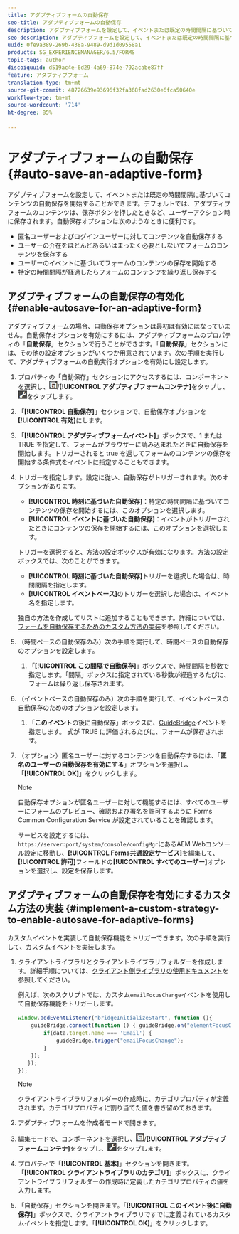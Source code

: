 ```yaml
---
title: アダプティブフォームの自動保存
seo-title: アダプティブフォームの自動保存
description: アダプティブフォームを設定して、イベントまたは既定の時間間隔に基づいてコンテンツの自動保存を開始することができます。
seo-description: アダプティブフォームを設定して、イベントまたは既定の時間間隔に基づいてコンテンツの自動保存を開始することができます。
uuid: 0fe9a389-269b-438a-9489-d9d1d09558a1
products: SG_EXPERIENCEMANAGER/6.5/FORMS
topic-tags: author
discoiquuid: d519ac4e-6d29-4a69-874e-792acabe87ff
feature: アダプティブフォーム
translation-type: tm+mt
source-git-commit: 48726639e93696f32fa368fad2630e6fca50640e
workflow-type: tm+mt
source-wordcount: '714'
ht-degree: 85%

---
```



# アダプティブフォームの自動保存 {#auto-save-an-adaptive-form}

アダプティブフォームを設定して、イベントまたは既定の時間間隔に基づいてコンテンツの自動保存を開始することができます。デフォルトでは、アダプティブフォームのコンテンツは、保存ボタンを押したときなど、ユーザーアクション時に保存されます。自動保存オプションは次のようなときに便利です。

* 匿名ユーザーおよびログインユーザーに対してコンテンツを自動保存する
* ユーザーの介在をほとんどあるいはまったく必要としないでフォームのコンテンツを保存する
* ユーザーのイベントに基づいてフォームのコンテンツの保存を開始する
* 特定の時間間隔が経過したらフォームのコンテンツを繰り返し保存する

## アダプティブフォームの自動保存の有効化 {#enable-autosave-for-an-adaptive-form}

アダプティブフォームの場合、自動保存オプションは最初は有効にはなっていません。自動保存オプションを有効にするには、アダプティブフォームのプロパティの「**自動保存**」セクションで行うことができます。「**自動保存**」セクションには、その他の設定オプションがいくつか用意されています。次の手順を実行して、アダプティブフォームの自動実行オプションを有効にし設定します。

1. プロパティの「自動保存」セクションにアクセスするには、コンポーネントを選択し、![フィールドレベル](assets/field-level.png)/**[!UICONTROL アダプティブフォームコンテナ]**&#x200B;をタップし、![cmppr](assets/cmppr.png)をタップします。
1. 「**[!UICONTROL 自動保存]**」セクションで、自動保存オプションを&#x200B;**[!UICONTROL 有効]**&#x200B;にします。
1. 「**[!UICONTROL アダプティブフォームイベント]**」ボックスで、1 または TRUE を指定して、フォームがブラウザーに読み込まれたときに自動保存を開始します。トリガーされると true を返してフォームのコンテンツの保存を開始する条件式をイベントに指定することもできます。
1. トリガーを指定します。設定に従い、自動保存がトリガーされます。次のオプションがあります。

   * **[!UICONTROL 時刻に基づいた自動保存]**：特定の時間間隔に基づいてコンテンツの保存を開始するには、このオプションを選択します。
   * **[!UICONTROL イベントに基づいた自動保存]**：イベントがトリガーされたときにコンテンツの保存を開始するには、このオプションを選択します。

   トリガーを選択すると、方法の設定ボックスが有効になります。方法の設定ボックスでは、次のことができます。

   * **[!UICONTROL 時刻に基づいた自動保存]**&#x200B;トリガーを選択した場合は、時間間隔を指定します。
   * **[!UICONTROL イベントベース]**&#x200B;のトリガーを選択した場合は、イベント名を指定します。

   独自の方法を作成してリストに追加することもできます。詳細については、[フォームを自動保存するためのカスタム方法の実装](/help/forms/using/auto-save-an-adaptive-form.md#p-implement-a-custom-strategy-to-enable-autosave-for-adaptive-forms-p)を参照してください。

1. （時間ベースの自動保存のみ）次の手順を実行して、時間ベースの自動保存のオプションを設定します。

   1. 「**[!UICONTROL この間隔で自動保存]**」ボックスで、時間間隔を秒数で指定します。「間隔」ボックスに指定されている秒数が経過するたびに、フォームは繰り返し保存されます。

1. （イベントベースの自動保存のみ）次の手順を実行して、イベントベースの自動保存のためのオプションを設定します。

   1. 「**このイベント**&#x200B;の後に自動保存」ボックスに、[GuideBridge](https://helpx.adobe.com/jp/aem-forms/6/javascript-api/GuideBridge.html)イベントを指定します。 式が TRUE に評価されるたびに、フォームが保存されます。

1. （オプション）匿名ユーザーに対するコンテンツを自動保存するには、「**匿名のユーザーの自動保存を有効にする**」オプションを選択し、「**[!UICONTROL OK]**」をクリックします。

   >[!NOTE]
   >
   >自動保存オプションが匿名ユーザーに対して機能するには、すべてのユーザーにフォームのプレビュー、確認および署名を許可するように Forms Common Configuration Service が設定されていることを確認します。
   >
   >サービスを設定するには、`https://server:port/system/console/configMgr`にあるAEM Webコンソール設定に移動し、**[!UICONTROL Forms共通設定サービス]**&#x200B;を編集して、**[!UICONTROL 許可]**&#x200B;フィールドの&#x200B;**[!UICONTROL すべてのユーザー]**&#x200B;オプションを選択し、設定を保存します。

## アダプティブフォームの自動保存を有効にするカスタム方法の実装 {#implement-a-custom-strategy-to-enable-autosave-for-adaptive-forms}

カスタムイベントを実装して自動保存機能をトリガーできます。次の手順を実行して、カスタムイベントを実装します。

1. クライアントライブラリとクライアントライブラリフォルダーを作成します。詳細手順については、[クライアント側ライブラリの使用ドキュメント](/help/sites-developing/clientlibs.md)を参照してください。

   例えば、次のスクリプトでは、カスタム`emailFocusChange`イベントを使用して自動保存機能をトリガーします。

   ```javascript
   window.addEventListener("bridgeInitializeStart", function (){
       guideBridge.connect(function () { guideBridge.on("elementFocusChanged", function (event,data) {
           if(data.target.name === 'Email') {
               guideBridge.trigger("emailFocusChange");
           }
       });
      });
   });
   ```

   >[!NOTE]
   >
   >クライアントライブラリフォルダーの作成時に、カテゴリプロパティが定義されます。カテゴリプロパティに割り当てた値を書き留めておきます。

1. アダプティブフォームを作成者モードで開きます。

1. 編集モードで、コンポーネントを選択し、![フィールドレベル](assets/field-level.png)/**[!UICONTROL アダプティブフォームコンテナ]**&#x200B;をタップし、![cmppr](assets/cmppr.png)をタップします。
1. プロパティで「**[!UICONTROL 基本]**」セクションを開きます。「**[!UICONTROL クライアントライブラリのカテゴリ]**」ボックスに、クライアントライブラリフォルダーの作成時に定義したカテゴリプロパティの値を入力します。
1. 「自動保存」セクションを開きます。「**[!UICONTROL このイベント後に自動保存]**」ボックスで、クライアントライブラリですでに定義されているカスタムイベントを指定します。「**[!UICONTROL OK]**」をクリックします。

